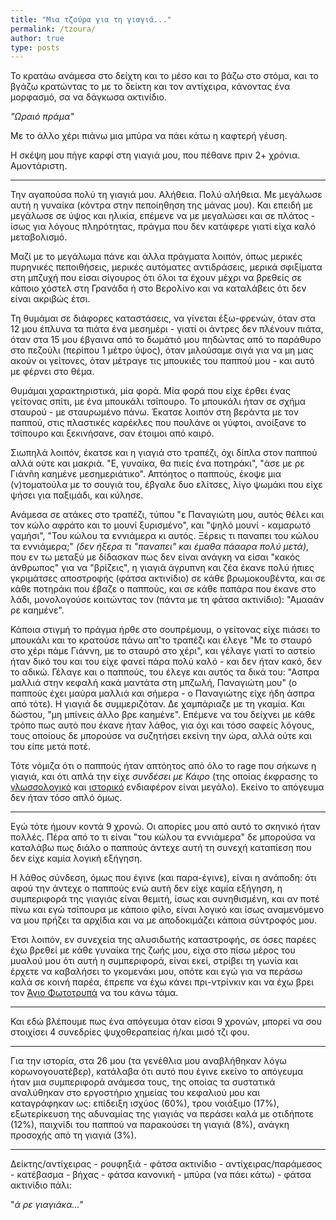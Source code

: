```yaml
---
title: "Μια τζούρα για τη γιαγιά..."
permalink: /tzoura/
author: true
type: posts
---
```


Το κρατάω ανάμεσα στο δείχτη και το μέσο και το βάζω στο στόμα, και το βγάζω κρατώντας το με το δείκτη και τον αντίχειρα, κάνοντας ένα μορφασμό, σα να δάγκωσα ακτινίδιο.

*"Ωραιό πράμα"*

Με το άλλο χέρι πιάνω μια μπύρα να πάει κάτω η καφτερή γέυση.


Η σκέψη μου πήγε καρφί στη γιαγιά μου, που πέθανε πριν 2+ χρόνια. Αμοντάριστη.

----

Την αγαπούσα πολύ τη γιαγιά μου. Αλήθεια. Πολύ αλήθεια. Με μεγάλωσε αυτή η γυναίκα (κόντρα στην πεποίηθηση της μάνας μου). Και επειδή με μεγάλωσε σε ύψος και ηλικία, επέμενε να με μεγαλώσει και σε πλάτος - ίσως για λόγους πληρότητας, πράγμα που δεν κατάφερε γιατί είχα καλό μεταβολισμό.

Μαζί με το μεγάλωμα πάνε και άλλα πράγματα λοιπόν, όπως μερικές πυρηνικές πεποιθήσεις, μερικές αυτόματες αντιδράσεις, μερικά σφιξίματα στη μπζυχή που είσαι σίγουρος ότι όλοι τα έχουν μέχρι να βρεθείς σε κάποιο χόστελ στη Γρανάδα ή στο Βερολίνο και να καταλάβεις ότι δεν είναι ακριβώς έτσι.

Τη θυμάμαι σε διάφορες καταστάσεις, να γίνεται έξω-φρενών, όταν στα 12 μου έπλυνα τα πιάτα ένα μεσημέρι - γιατί οι άντρες δεν πλένουν πιάτα, όταν στα 15 μου έβγαινα από το δωμάτιό μου πηδώντας από το παράθυρο στο πεζούλι (περίπου 1 μέτρο ύψος), όταν μιλούσαμε σιγά για να μη μας ακούν οι γείτονες, όταν μέτραγε τις μπουκιές του παππού μου - και αυτό με φέρνει στο θέμα.

Θυμάμαι χαρακτηριστικά, μία φορά. Μία φορά που είχε έρθει ένας γείτονας σπίτι, με ένα μπουκάλι τσίπουρο. Το μπουκάλι ήταν σε σχήμα σταυρού - με σταυρωμένο πάνω. Έκατσε λοιπόν στη βεράντα με τον παππού, στις πλαστικές καρέκλες που πουλάνε οι γύφτοι, ανοίξανε το τσίπουρο και ξεκινήσανε, σαν έτοιμοι από καιρό.

Σιωπηλά λοιπόν, έκατσε και η γιαγιά στο τραπέζι, όχι δίπλα στον παππού αλλά ούτε και μακριά. "Ε, γυναίκα, θα πιείς ένα ποτηράκι", "άσε με ρε Γιάνñη καημένε μεσημεριάτικο". Απτόητος ο παππούς, έκοψε μια (ν)τοματούλα με το σουγιά του, έβγαλε δυο ελίτσες, λίγο ψωμάκι που είχε ψήσει για παξιμάδι, και κύλησε.

Ανάμεσα σε ατάκες στο τραπέζι, τύπου "ε Παναγιώτη μου, αυτός θέλει και τον κώλο αφράτο και το μουνί ξυρισμένο", και "ψηλό μουνί - καμαρωτό γαμήσι", "Του κώλου τα εννιάμερα κι αυτός. Ξέρεις τι παναπει του κώλου τα εννιάμερα;" _(δεν ήξερα τι "παναπει" και έμαθα πάααρα πολύ μετά)_,  που εν τω μεταξύ με δίδασκαν πως δεν είναι ανάγκη να είσαι "κακός άνθρωπος" για να "βρίζεις", η γιαγιά άγρυπνη και ζέα έκανε πολύ ήπιες γκριμάτσες αποστροφής (φάτσα ακτινίδιο) σε κάθε βρωμοκουβέντα, και σε κάθε ποτηράκι που έβαζε ο παππούς, και σε κάθε παπάρα που έκανε στο λάδι, μονολογούσε κοιτώντας τον (πάντα με τη φάτσα ακτινίδιο): "Αμααάν ρε καημένε".

Κάποια στιγμή το πράγμα ήρθε στο σουπρέμουμ, ο γείτονας είχε πιάσει το μπουκάλι και το κρατούσε πάνω απ'το τραπέζι και έλεγε "Με το σταυρό στο χέρι πάμε Γιάννη, με το σταυρό στο χέρι", και γέλαγε γιατί το αστείο ήταν δικό του και του είχε φανεί πάρα πολύ καλό - και δεν ήταν κακό, δεν το αδικώ. Γέλαγε και ο παππούς, του έλεγε και αυτός τα δικά του: "Ασπρα μαλλιά στην κεφαλή κακά μαντάτα στη μπζωλή, Παναγιώτη μου" (ο παππούς έχει μαύρα μαλλιά και σήμερα - ο Παναγιώτης είχε ήδη άσπρα από τότε). Η γιαγιά δε συμμεριζόταν. Δε χαμπάριαζε με τη γκαμία. Και δώστου, "μη μπίνεις άλλο βρε καημένε". Επέμενε να του δείχνει με κάθε τρόπο πως αυτό που έκανε ήταν λάθος, για όχι και τόσο σαφείς λόγους, τους οποίους δε μπορούσε να συζητήσει εκείνη την ώρα, αλλά ούτε και του είπε μετά ποτέ.

Τότε νόμιζα ότι ο παππούς ήταν απτόητος από όλο το rage που σήκωνε η γιαγιά, και ότι απλά την είχε _συνδέσει με Κάιρο_ (της οποίας έκφρασης το [γλωσσολογικό](https://www.slang.gr/lemma/784-syndesi-me-kairo) και [ιστορικό](https://www.slang.gr/definition/28217-syndesi-me-kairo) ενδιαφέρον είναι μεγάλο). Εκείνο το απόγευμα δεν ήταν τόσο απλό όμως.

----

Εγώ τότε ήμουν κοντά 9 χρονώ. Οι απορίες μου από αυτό το σκηνικό ήταν πολλές. Πέρα από το τι είναι "του κώλου τα εννιάμερα" δε μπορούσα να καταλάβω πως διάλο ο παππούς άντεχε αυτή τη συνεχή καταπίεση που δεν είχε καμία λογική εξήγηση.

Η λάθος σύνδεση, όμως που έγινε (και παρα-έγινε), είναι η ανάποδη: ότι αφού την άντεχε ο παππούς ενώ αυτή δεν είχε καμία εξήγηση, η συμπεριφορά της γιαγιάς είναι θεμιτή, ίσως και συνηθισμένη, και αν ποτέ πίνω και εγώ τσίπουρα με κάποιο φίλο, είναι λογικό και ίσως αναμενόμενο να μου πρήζει τα αρχίδια και να με αποδοκιμάζει κάποια σύντροφός μου.

Έτσι λοιπόν, εν συνεχεία της αλυσιδωτής καταστροφής, σε όσες παρέες έχω βρεθεί με κάθε γυναίκα της ζωής μου, είχα στο πίσω μέρος του μυαλού μου ότι αυτή η συμπεριφορά, είναι εκεί, στρίβει τη γωνία και έρχετε να καβαλήσει το γκομενάκι μου, οπότε και εγώ για να περάσω καλά σε κοινή παρέα, έπρεπε να έχω κάνει πρι-ντρίνκιν και να έχω βρει τον [Άγιο Φωτοτρυπά](https://youtu.be/xXodWs2UoSs?t=32) να του κάνω τάμα.

----

Και εδώ βλέπουμε πως ένα απόγευμα όταν είσαι 9 χρονών, μπορεί να σου στοιχίσει 4 συνεδρίες ψυχοθεραπείας ή/και μισό τζι φου.

----

Για την ιστορία, στα 26 μου (τα γενέθλια μου αναβλήθηκαν λόγω κορωνογουατέβερ), κατάλαβα ότι αυτό που έγινε εκείνο το απόγευμα ήταν μια συμπεριφορά ανάμεσα τους, της οποίας τα συστατικά αναλύθηκαν στο εργοστήριο χημείας του κεφαλιού μου και καταγράφηκαν ως: επίδειξη ισχύος (60%), τρου νοιάξιμο (17%), εξωτερίκευση της αδυναμίας της γιαγιάς να περάσει καλά με οτιδήποτε (12%), παιχνίδι του παππού να παρακούσει τη γιαγιά (8%), ανάγκη προσοχής από τη γιαγιά (3%).

----

Δείκτης/αντίχειρας - ρουφηξιά - φάτσα ακτινίδιο - αντίχειρας/παράμεσος - κατέβασμα - βήχας - φάτσα κανονική - μπύρα (να πάει κάτω) - φάτσα ακτινίδιο πάλι:

"*ά ρε γιαγιάκα...*"
